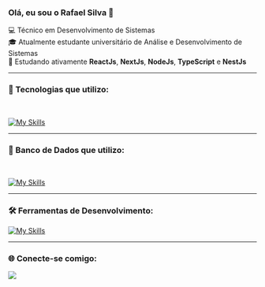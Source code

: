 ### Olá, eu sou o Rafael Silva 👋

💻 Técnico em Desenvolvimento de Sistemas  
🎓 Atualmente estudante universitário de Análise e Desenvolvimento de Sistemas  
🚀 Estudando ativamente **ReactJs**, **NextJs**, **NodeJs**, **TypeScript** e **NestJs**

<!-- GitHub Stats -->
<!-- 
<div align="center">
  <a href="https://github.com/rafaeldevelloper">
    <img height="180em" src="https://github-readme-stats.vercel.app/api?username=rafaeldevelloper&show_icons=true&theme=dracula&include_all_commits=true&count_private=true"/>
    <img height="180em" src="https://github-readme-stats.vercel.app/api/top-langs/?username=rafaeldevelloper&layout=compact&langs_count=7&theme=dracula"/>
  </a>
</div>
-->

---

### 🚧 Tecnologias que utilizo:

<div style="display: inline_block"><br>
<!--   <img align="center" height="30" width="40" title="JavaScript" src="https://raw.githubusercontent.com/devicons/devicon/master/icons/javascript/javascript-plain.svg"> -->
<!--   <img align="center" height="30" width="40" title="MySQL" src="https://raw.githubusercontent.com/devicons/devicon/master/icons/mysql/mysql-original.svg"> -->
<!--   <img align="center" height="30" width="40" title="React" src="https://raw.githubusercontent.com/devicons/devicon/master/icons/react/react-original.svg"> -->
<!--   <img align="center" height="30" width="40" title="Node.js" src="https://raw.githubusercontent.com/devicons/devicon/master/icons/nodejs/nodejs-original.svg"> -->
<!--   <img align="center" height="30" width="40" title="Node.js" src="https://raw.githubusercontent.com/devicons/devicon/master/icons/typescript/nodejs-original.svg"> -->
<!--   <img align="center" height="30" width="40" title="Git" src="https://raw.githubusercontent.com/devicons/devicon/master/icons/git/git-original.svg"> -->

  [![My Skills](https://skillicons.dev/icons?i=js,react,nextjs,nodejs,typescript,nestjs,express,prisma,mysql,postgresql)](https://skillicons.dev)
</div>

---

### 🚧 Banco de Dados que utilizo:

<div style="display: inline_block"><br>
<!--   <img align="center" height="30" width="40" title="JavaScript" src="https://raw.githubusercontent.com/devicons/devicon/master/icons/javascript/javascript-plain.svg"> -->
<!--   <img align="center" height="30" width="40" title="MySQL" src="https://raw.githubusercontent.com/devicons/devicon/master/icons/mysql/mysql-original.svg"> -->
<!--   <img align="center" height="30" width="40" title="React" src="https://raw.githubusercontent.com/devicons/devicon/master/icons/react/react-original.svg"> -->
<!--   <img align="center" height="30" width="40" title="Node.js" src="https://raw.githubusercontent.com/devicons/devicon/master/icons/nodejs/nodejs-original.svg"> -->
<!--   <img align="center" height="30" width="40" title="Node.js" src="https://raw.githubusercontent.com/devicons/devicon/master/icons/typescript/nodejs-original.svg"> -->
<!--   <img align="center" height="30" width="40" title="Git" src="https://raw.githubusercontent.com/devicons/devicon/master/icons/git/git-original.svg"> -->

  [![My Skills](https://skillicons.dev/icons?i=mysql,postgresql)](https://skillicons.dev)
</div>

---

### 🛠️ Ferramentas de Desenvolvimento:

<!-- ![VS Code](https://img.shields.io/badge/-Visual%20Studio%20Code-333333?style=flat&logo=visual-studio-code&logoColor=007ACC)
![Figma](https://img.shields.io/badge/-Figma-333333?style=flat&logo=figma&logoColor=007ACC)
![Git](https://img.shields.io/badge/-Git-333333?style=flat&logo=git)
![GitHub](https://img.shields.io/badge/-GitHub-333333?style=flat&logo=github) -->
[![My Skills](https://skillicons.dev/icons?i=vscode,git,github)](https://skillicons.dev)

---

### 🌐 Conecte-se comigo:

<a href="https://www.linkedin.com/in/rafael-silva-63087b30b/" target="_blank">
  <img src="https://img.shields.io/badge/-LinkedIn-%230077B5?style=for-the-badge&logo=linkedin&logoColor=white">
</a>
